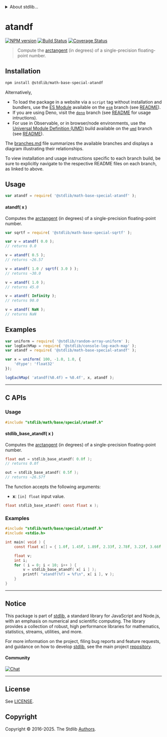 <!--

@license Apache-2.0

Copyright (c) 2024 The Stdlib Authors.

Licensed under the Apache License, Version 2.0 (the "License");
you may not use this file except in compliance with the License.
You may obtain a copy of the License at

   http://www.apache.org/licenses/LICENSE-2.0

Unless required by applicable law or agreed to in writing, software
distributed under the License is distributed on an "AS IS" BASIS,
WITHOUT WARRANTIES OR CONDITIONS OF ANY KIND, either express or implied.
See the License for the specific language governing permissions and
limitations under the License.

-->


<details>
  <summary>
    About stdlib...
  </summary>
  <p>We believe in a future in which the web is a preferred environment for numerical computation. To help realize this future, we've built stdlib. stdlib is a standard library, with an emphasis on numerical and scientific computation, written in JavaScript (and C) for execution in browsers and in Node.js.</p>
  <p>The library is fully decomposable, being architected in such a way that you can swap out and mix and match APIs and functionality to cater to your exact preferences and use cases.</p>
  <p>When you use stdlib, you can be absolutely certain that you are using the most thorough, rigorous, well-written, studied, documented, tested, measured, and high-quality code out there.</p>
  <p>To join us in bringing numerical computing to the web, get started by checking us out on <a href="https://github.com/stdlib-js/stdlib">GitHub</a>, and please consider <a href="https://opencollective.com/stdlib">financially supporting stdlib</a>. We greatly appreciate your continued support!</p>
</details>

# atandf

[![NPM version][npm-image]][npm-url] [![Build Status][test-image]][test-url] [![Coverage Status][coverage-image]][coverage-url] <!-- [![dependencies][dependencies-image]][dependencies-url] -->

> Compute the [arctangent][arctangent] (in degrees) of a single-precision floating-point number.

<section class="installation">

## Installation

```bash
npm install @stdlib/math-base-special-atandf
```

Alternatively,

-   To load the package in a website via a `script` tag without installation and bundlers, use the [ES Module][es-module] available on the [`esm`][esm-url] branch (see [README][esm-readme]).
-   If you are using Deno, visit the [`deno`][deno-url] branch (see [README][deno-readme] for usage intructions).
-   For use in Observable, or in browser/node environments, use the [Universal Module Definition (UMD)][umd] build available on the [`umd`][umd-url] branch (see [README][umd-readme]).

The [branches.md][branches-url] file summarizes the available branches and displays a diagram illustrating their relationships.

To view installation and usage instructions specific to each branch build, be sure to explicitly navigate to the respective README files on each branch, as linked to above.

</section>

<section class="usage">

## Usage

```javascript
var atandf = require( '@stdlib/math-base-special-atandf' );
```

#### atandf( x )

Computes the [arctangent][arctangent] (in degrees) of a single-precision floating-point number.

```javascript
var sqrtf = require( '@stdlib/math-base-special-sqrtf' );

var v = atandf( 0.0 );
// returns 0.0

v = atandf( 0.5 );
// returns ~26.57

v = atandf( 1.0 / sqrtf( 3.0 ) );
// returns ~30.0

v = atandf( 1.0 );
// returns 45.0

v = atandf( Infinity );
// returns 90.0

v = atandf( NaN );
// returns NaN
```

</section>

<!-- /.usage -->

<section class="examples">

## Examples

<!-- eslint no-undef: "error" -->

```javascript
var uniform = require( '@stdlib/random-array-uniform' );
var logEachMap = require( '@stdlib/console-log-each-map' );
var atandf = require( '@stdlib/math-base-special-atandf' );

var x = uniform( 100, -1.0, 1.0, {
    'dtype': 'float32'
});

logEachMap( 'atandf(%0.4f) = %0.4f', x, atandf );
```

</section>

<!-- /.examples -->

<!-- C interface documentation. -->

* * *

<section class="c">

## C APIs

<!-- Section to include introductory text. Make sure to keep an empty line after the intro `section` element and another before the `/section` close. -->

<section class="intro">

</section>

<!-- /.intro -->

<!-- C usage documentation. -->

<section class="usage">

### Usage

```c
#include "stdlib/math/base/special/atandf.h"
```

#### stdlib_base_atandf( x )

Computes the [arctangent][arctangent] (in degrees) of a single-precision floating-point number.

```c
float out = stdlib_base_atandf( 0.0f );
// returns 0.0f

out = stdlib_base_atandf( 0.5f );
// returns ~26.57f
```

The function accepts the following arguments:

-   **x**: `[in] float` input value.

```c
float stdlib_base_atandf( const float x );
```

</section>

<!-- /.usage -->

<!-- C API usage notes. Make sure to keep an empty line after the `section` element and another before the `/section` close. -->

<section class="notes">

</section>

<!-- /.notes -->

<!-- C API usage examples. -->

<section class="examples">

### Examples

```c
#include "stdlib/math/base/special/atandf.h"
#include <stdio.h>

int main( void ) {
    const float x[] = { 1.0f, 1.45f, 1.89f, 2.33f, 2.78f, 3.22f, 3.66f, 4.11f, 4.55f, 5.0f };

    float v;
    int i;
    for ( i = 0; i < 10; i++ ) {
        v = stdlib_base_atandf( x[ i ] );
        printf( "atandf(%f) = %f\n", x[ i ], v );
    }
}
```

</section>

<!-- /.examples -->

</section>

<!-- /.c -->

<!-- Section for related `stdlib` packages. Do not manually edit this section, as it is automatically populated. -->

<section class="related">

</section>

<!-- /.related -->

<!-- Section for all links. Make sure to keep an empty line after the `section` element and another before the `/section` close. -->


<section class="main-repo" >

* * *

## Notice

This package is part of [stdlib][stdlib], a standard library for JavaScript and Node.js, with an emphasis on numerical and scientific computing. The library provides a collection of robust, high performance libraries for mathematics, statistics, streams, utilities, and more.

For more information on the project, filing bug reports and feature requests, and guidance on how to develop [stdlib][stdlib], see the main project [repository][stdlib].

#### Community

[![Chat][chat-image]][chat-url]

---

## License

See [LICENSE][stdlib-license].


## Copyright

Copyright &copy; 2016-2025. The Stdlib [Authors][stdlib-authors].

</section>

<!-- /.stdlib -->

<!-- Section for all links. Make sure to keep an empty line after the `section` element and another before the `/section` close. -->

<section class="links">

[npm-image]: http://img.shields.io/npm/v/@stdlib/math-base-special-atandf.svg
[npm-url]: https://npmjs.org/package/@stdlib/math-base-special-atandf

[test-image]: https://github.com/stdlib-js/math-base-special-atandf/actions/workflows/test.yml/badge.svg?branch=main
[test-url]: https://github.com/stdlib-js/math-base-special-atandf/actions/workflows/test.yml?query=branch:main

[coverage-image]: https://img.shields.io/codecov/c/github/stdlib-js/math-base-special-atandf/main.svg
[coverage-url]: https://codecov.io/github/stdlib-js/math-base-special-atandf?branch=main

<!--

[dependencies-image]: https://img.shields.io/david/stdlib-js/math-base-special-atandf.svg
[dependencies-url]: https://david-dm.org/stdlib-js/math-base-special-atandf/main

-->

[chat-image]: https://img.shields.io/gitter/room/stdlib-js/stdlib.svg
[chat-url]: https://app.gitter.im/#/room/#stdlib-js_stdlib:gitter.im

[stdlib]: https://github.com/stdlib-js/stdlib

[stdlib-authors]: https://github.com/stdlib-js/stdlib/graphs/contributors

[umd]: https://github.com/umdjs/umd
[es-module]: https://developer.mozilla.org/en-US/docs/Web/JavaScript/Guide/Modules

[deno-url]: https://github.com/stdlib-js/math-base-special-atandf/tree/deno
[deno-readme]: https://github.com/stdlib-js/math-base-special-atandf/blob/deno/README.md
[umd-url]: https://github.com/stdlib-js/math-base-special-atandf/tree/umd
[umd-readme]: https://github.com/stdlib-js/math-base-special-atandf/blob/umd/README.md
[esm-url]: https://github.com/stdlib-js/math-base-special-atandf/tree/esm
[esm-readme]: https://github.com/stdlib-js/math-base-special-atandf/blob/esm/README.md
[branches-url]: https://github.com/stdlib-js/math-base-special-atandf/blob/main/branches.md

[stdlib-license]: https://raw.githubusercontent.com/stdlib-js/math-base-special-atandf/main/LICENSE

[arctangent]: https://en.wikipedia.org/wiki/Inverse_trigonometric_functions

<!-- <related-links> -->

<!-- </related-links> -->

</section>

<!-- /.links -->
